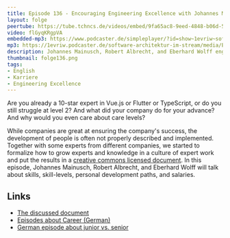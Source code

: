 ```yaml
---
title: Episode 136 - Encouraging Engineering Excellence with Johannes Mainusch and Robert Albrecht
layout: folge
peertube: https://tube.tchncs.de/videos/embed/9fa65ac8-9eed-4848-b06d-54de10c5a707
video: flGyqKRgpVA
embedded-mp3: https://www.podcaster.de/simpleplayer/?id=show~1evriw~software-architektur-im-stream~pod-bcdb7c0858cfae8522ae462e67&v=1664609631
mp3: https://1evriw.podcaster.de/software-architektur-im-stream/media/Encouraging_Engineering_Excellence_with_Johannes_Mainusch_and_Robert_Albrecht.mp3
description: Johannes Mainusch, Robert Albrecht, and Eberhard Wolff engineering excellence with a focus on feedback 
thumbnail: folge136.png
tags:
- English
- Karriere
- Engineering Excellence
---
```


Are you already a 10-star expert in Vue.js or Flutter or TypeScript,
or do you still struggle at level 2? And what did your company do for
your advance? And why would you even care about care levels?

While companies are great at ensuring the company's success, the
development of people is often not properly described and
implemented. Together with some experts from different companies, we
started to formalize how to grow experts and knowledge in a culture of
expert work and put the results in a [creative commons licensed
document](https://github.com/kommitment/engineering-excellency).  In
this episode, Johannes Mainusch, Robert Albrecht, and Eberhard Wolff
will talk about skills, skill-levels, personal development paths, and
salaries.


## Links

- [The discussed document](https://github.com/kommitment/engineering-excellency)
- [Episodes about Career (German)](https://software-architektur.tv/tags.html#Karriere)
- [German episode about junior vs. senior](https://software-architektur.tv/2022/01/07/episode97.html)
